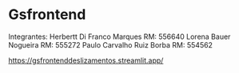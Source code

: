 # Gsfrontend
Integrantes:
Herbertt Di Franco Marques RM: 556640 
Lorena Bauer Nogueira RM: 555272 
Paulo Carvalho Ruiz Borba RM: 554562



https://gsfrontenddeslizamentos.streamlit.app/
